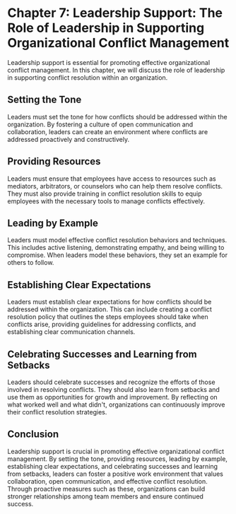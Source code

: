 Chapter 7: Leadership Support: The Role of Leadership in Supporting Organizational Conflict Management
======================================================================================================

Leadership support is essential for promoting effective organizational conflict management. In this chapter, we will discuss the role of leadership in supporting conflict resolution within an organization.

Setting the Tone
----------------

Leaders must set the tone for how conflicts should be addressed within the organization. By fostering a culture of open communication and collaboration, leaders can create an environment where conflicts are addressed proactively and constructively.

Providing Resources
-------------------

Leaders must ensure that employees have access to resources such as mediators, arbitrators, or counselors who can help them resolve conflicts. They must also provide training in conflict resolution skills to equip employees with the necessary tools to manage conflicts effectively.

Leading by Example
------------------

Leaders must model effective conflict resolution behaviors and techniques. This includes active listening, demonstrating empathy, and being willing to compromise. When leaders model these behaviors, they set an example for others to follow.

Establishing Clear Expectations
-------------------------------

Leaders must establish clear expectations for how conflicts should be addressed within the organization. This can include creating a conflict resolution policy that outlines the steps employees should take when conflicts arise, providing guidelines for addressing conflicts, and establishing clear communication channels.

Celebrating Successes and Learning from Setbacks
------------------------------------------------

Leaders should celebrate successes and recognize the efforts of those involved in resolving conflicts. They should also learn from setbacks and use them as opportunities for growth and improvement. By reflecting on what worked well and what didn't, organizations can continuously improve their conflict resolution strategies.

Conclusion
----------

Leadership support is crucial in promoting effective organizational conflict management. By setting the tone, providing resources, leading by example, establishing clear expectations, and celebrating successes and learning from setbacks, leaders can foster a positive work environment that values collaboration, open communication, and effective conflict resolution. Through proactive measures such as these, organizations can build stronger relationships among team members and ensure continued success.


